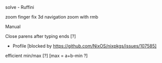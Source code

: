 solve - Ruffini

zoom finger
fix 3d navigation
    zoom with rmb

Manual

Close parens after typing ends [?]

 * Profile [blocked by https://github.com/NixOS/nixpkgs/issues/107585]

efficient min/max [?] [max = a+b-min ?]
